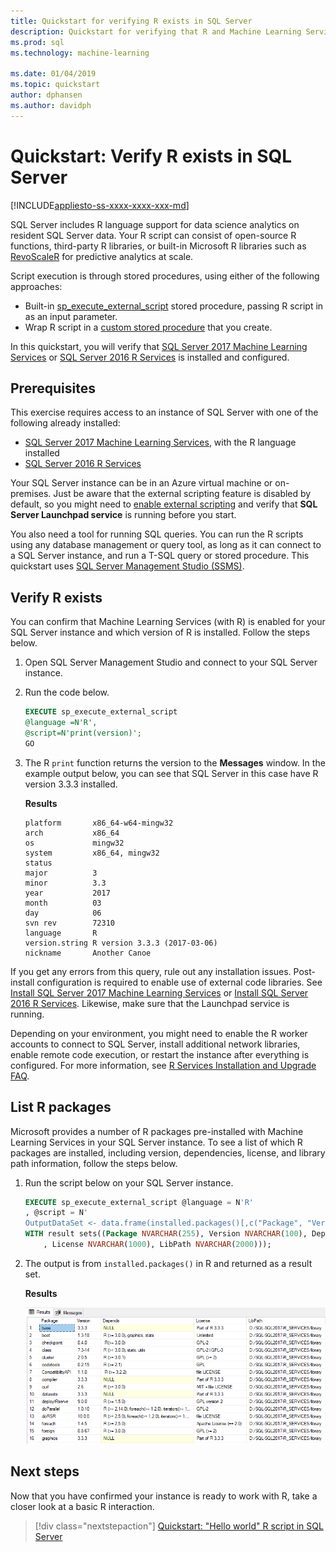 ```yaml
---
title: Quickstart for verifying R exists in SQL Server
description: Quickstart for verifying that R and Machine Learning Services exist in SQL Server. 
ms.prod: sql
ms.technology: machine-learning

ms.date: 01/04/2019  
ms.topic: quickstart
author: dphansen
ms.author: davidph
---
```

# Quickstart: Verify R exists in SQL Server 
[!INCLUDE[appliesto-ss-xxxx-xxxx-xxx-md](../../includes/appliesto-ss-xxxx-xxxx-xxx-md.md)]

SQL Server includes R language support for data science analytics on resident SQL Server data. Your R script can consist of open-source R functions, third-party R libraries, or built-in Microsoft R libraries such as [RevoScaleR](../r/revoscaler-overview.md) for predictive analytics at scale.

Script execution is through stored procedures, using either of the following approaches:

+ Built-in [sp_execute_external_script](https://docs.microsoft.com/sql/relational-databases/system-stored-procedures/sp-execute-external-script-transact-sql) stored procedure, passing R script in as an input parameter.
+ Wrap R script in a [custom stored procedure](sqldev-in-database-r-for-sql-developers.md) that you create.

In this quickstart, you will verify that [SQL Server 2017 Machine Learning Services](../what-is-sql-server-machine-learning.md) or [SQL Server 2016 R Services](../r/sql-server-r-services.md) is installed and configured.

## Prerequisites

This exercise requires access to an instance of SQL Server with one of the following already installed:

+ [SQL Server 2017 Machine Learning Services](../install/sql-machine-learning-services-windows-install.md), with the R language installed
+ [SQL Server 2016 R Services](../install/sql-r-services-windows-install.md)

Your SQL Server instance can be in an Azure virtual machine or on-premises. Just be aware that the external scripting feature is disabled by default, so you might need to [enable external scripting](../install/sql-machine-learning-services-windows-install.md#bkmk_enableFeature) and verify that **SQL Server Launchpad service** is running before you start.

You also need a tool for running SQL queries. You can run the R scripts using any database management or query tool, as long as it can connect to a SQL Server instance, and run a T-SQL query or stored procedure. This quickstart uses [SQL Server Management Studio (SSMS)](https://docs.microsoft.com/sql/ssms/sql-server-management-studio-ssms).

## Verify R exists

You can confirm that Machine Learning Services (with R) is enabled for your SQL Server instance and which version of R is installed. Follow the steps below.

1. Open SQL Server Management Studio and connect to your SQL Server instance.

2. Run the code below. 

    ```SQL
    EXECUTE sp_execute_external_script
    @language =N'R',
    @script=N'print(version)';
    GO
    ```

3. The R `print` function returns the version to the **Messages** window. In the example output below, you can see that SQL Server in this case have R version 3.3.3 installed.

    **Results**

    ```text
    platform       x86_64-w64-mingw32          
    arch           x86_64                      
    os             mingw32                     
    system         x86_64, mingw32             
    status                                     
    major          3                           
    minor          3.3                         
    year           2017                        
    month          03                          
    day            06                          
    svn rev        72310                       
    language       R                           
    version.string R version 3.3.3 (2017-03-06)
    nickname       Another Canoe               
    ```

If you get any errors from this query, rule out any installation issues. Post-install configuration is required to enable use of external code libraries. See [Install SQL Server 2017 Machine Learning Services](../install/sql-machine-learning-services-windows-install.md) or [Install SQL Server 2016 R Services](../install/sql-r-services-windows-install.md). Likewise, make sure that the Launchpad service is running.

Depending on your environment, you might need to enable the R worker accounts to connect to SQL Server, install additional network libraries, enable remote code execution, or restart the instance after everything is configured. For more information, see [R Services Installation and Upgrade FAQ](../r/upgrade-and-installation-faq-sql-server-r-services.md).

## List R packages

Microsoft provides a number of R packages pre-installed with Machine Learning Services in your SQL Server instance. To see a list of which R packages are installed, including version, dependencies, license, and library path information, follow the steps below.

1. Run the script below on your SQL Server instance.

    ```SQL
    EXECUTE sp_execute_external_script @language = N'R'
    , @script = N'
    OutputDataSet <- data.frame(installed.packages()[,c("Package", "Version", "Depends", "License", "LibPath")]);'
    WITH result sets((Package NVARCHAR(255), Version NVARCHAR(100), Depends NVARCHAR(4000)
        , License NVARCHAR(1000), LibPath NVARCHAR(2000)));
    ```

2. The output is from `installed.packages()` in R and returned as a result set.

    **Results**

    ![Installed packages in R](./media/rsql-installed-packages.png)

## Next steps

Now that you have confirmed your instance is ready to work with R, take a closer look at a basic R interaction.

> [!div class="nextstepaction"]
> [Quickstart: "Hello world" R script in SQL Server](quickstart-r-run-using-tsql.md)
